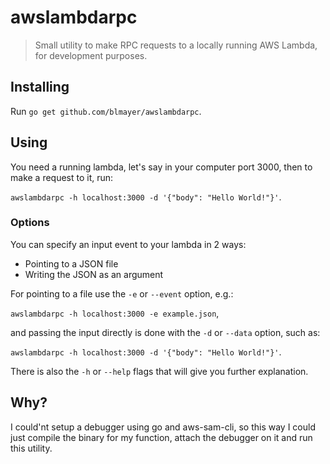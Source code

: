 # awslambdarpc

> Small utility to make RPC requests to a locally running AWS Lambda, for development purposes.

## Installing

Run `go get github.com/blmayer/awslambdarpc`.

## Using

You need a running lambda, let's say in your computer port 3000, then to make a request to it,
run:

```awslambdarpc -h localhost:3000 -d '{"body": "Hello World!"}'```.

### Options

You can specify an input event to your lambda in 2 ways:

- Pointing to a JSON file
- Writing the JSON as an argument

For pointing to a file use the `-e` or `--event` option, e.g.:

```awslambdarpc -h localhost:3000 -e example.json```,

and passing the input directly is done with the `-d` or `--data` option, such as:

```awslambdarpc -h localhost:3000 -d '{"body": "Hello World!"}'```.

There is also the `-h` or `--help` flags that will give you further explanation.

## Why?

I could'nt setup a debugger using go and aws-sam-cli, so this way I could just compile the binary
for my function, attach the debugger on it and run this utility.
